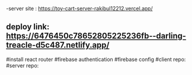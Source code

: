 

-server site : https://toy-cart-server-rakibul12212.vercel.app/
## deploy link:  https://6476450c78652805225236fb--darling-treacle-d5c487.netlify.app/
#install react router
#firebase authentication
#firebase config
#client repo:
#server repo:
